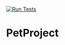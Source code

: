 [![Run Tests](https://github.com/reichlvr/PetProject/actions/workflows/python-tests.yml/badge.svg)](https://github.com/reichlvr/PetProject/actions)
# PetProject

